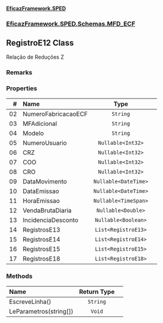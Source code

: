 #### [EficazFramework.SPED](EficazFrameworkSPED.md 'EficazFramework SPED')
### [EficazFramework.SPED.Schemas.MFD_ECF](EficazFramework.SPED.Schemas.MFD_ECF.md 'EficazFramework.SPED.Schemas.MFD_ECF')

## RegistroE12 Class

Relação de Reduções Z

### Remarks
### Properties

| # | Name | Type | |
| ---: | :--- | :---: | :--- |
| 02 | NumeroFabricacaoECF | `String` |  |
| 03 | MFAdicional | `String` |  |
| 04 | Modelo | `String` |  |
| 05 | NumeroUsuario | `Nullable<Int32>` |  |
| 06 | CRZ | `Nullable<Int32>` |  |
| 07 | COO | `Nullable<Int32>` |  |
| 08 | CRO | `Nullable<Int32>` |  |
| 09 | DataMovimento | `Nullable<DateTime>` |  |
| 10 | DataEmissao | `Nullable<DateTime>` |  |
| 11 | HoraEmissao | `Nullable<TimeSpan>` |  |
| 12 | VendaBrutaDiaria | `Nullable<Double>` |  |
| 13 | IncidenciaDesconto | `Nullable<Boolean>` |  |
| 14 | RegistrosE13 | `List<RegistroE13>` |  |
| 15 | RegistrosE14 | `List<RegistroE14>` |  |
| 16 | RegistrosE15 | `List<RegistroE15>` |  |
| 17 | RegistrosE18 | `List<RegistroE18>` |  |
### Methods

| Name | Return Type | |
| :--- | :---: | :--- |
| EscreveLinha() | `String` |  |
| LeParametros(string[]) | `Void` |  |
